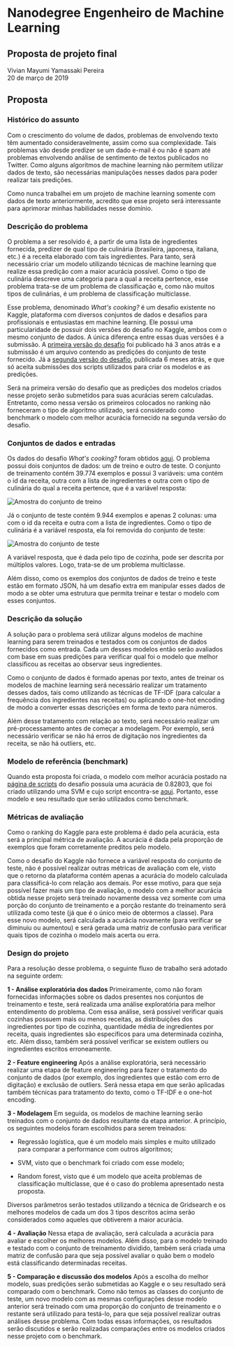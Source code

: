 # Nanodegree Engenheiro de Machine Learning
## Proposta de projeto final
Vivian Mayumi Yamassaki Pereira  
20 de março de 2019

## Proposta

### Histórico do assunto
Com o crescimento do volume de dados, problemas de envolvendo texto têm aumentado consideravelmente, assim como sua complexidade. Tais problemas vão desde predizer se um dado e-mail é ou não é spam até problemas envolvendo análise de sentimento de textos publicados no Twitter. Como alguns algoritmos de machine learning não permitem utilizar dados de texto, são necessárias manipulações nesses dados para poder realizar tais predições.

Como nunca trabalhei em um projeto de machine learning somente com dados de texto anteriormente, acredito que esse projeto será interessante para aprimorar minhas habilidades nesse domínio. 

### Descrição do problema
O problema a ser resolvido é, a partir de uma lista de ingredientes fornecida, predizer de qual tipo de culinária (brasileira, japonesa, italiana, etc.) é a receita elaborado com tais ingredientes.
Para tanto, será necessário criar um modelo utilizando técnicas de machine learning que realize essa predição com a maior acurácia possível. Como o tipo de culinária descreve uma categoria para a qual a receita pertence, esse problema trata-se de um problema de classificação e, como não muitos tipos de culinárias, é um problema de classificação multiclasse.

Esse problema, denominado _What's cooking?_ é um desafio existente no Kaggle, plataforma com diversos conjuntos de dados e desafios para profissionais e entusiastas em machine learning. Ele possui uma particularidade de possuir dois versões do desafio no Kaggle, ambos com o mesmo conjunto de dados. A única diferença entre essas duas versões é a submissão. A [primeira versão do desafio](https://www.kaggle.com/c/whats-cooking) foi publicado há 3 anos atrás e a submissão é um arquivo contendo as predições do conjunto de teste fornecido. Já a [segunda versão do desafio](https://www.kaggle.com/c/whats-cooking-kernels-only), publicada 6 meses atrás, e que só aceita submissões dos scripts utilizados para criar os modelos e as predições.

Será na primeira versão do desafio que as predições dos modelos criados nesse projeto serão submetidos para suas acurácias serem calculadas. Entretanto, como nessa versão os primeiros colocados no ranking não forneceram o tipo de algoritmo utilizado, será considerado como benchmark o modelo com melhor acurácia fornecido na segunda versão do desafio.

### Conjuntos de dados e entradas
Os dados do desafio _What's cooking?_ foram obtidos [aqui](https://www.kaggle.com/c/whats-cooking/data). O problema possui dois conjuntos de dados: um de treino e outro de teste. O conjunto de treinamento contém 39.774 exemplos e possui 3 variáveis: uma contém o id da receita, outra com a lista de ingredientes e outra com o tipo de culinária do qual a receita pertence, que é a variável resposta:

![Amostra do conjunto de treino](/figuras/exemploTreino.PNG "Amostra do conjunto de treinamento")

Já o conjunto de teste contém 9.944 exemplos e apenas 2 colunas: uma com o id da receita e outra com a lista de ingredientes. Como o tipo de culinária é a variável resposta, ela foi removida do conjunto de teste: 

![Amostra do conjunto de teste](/figuras/exemploTeste.PNG "Amostra do conjunto de teste")

A variável resposta, que é dada pelo tipo de cozinha, pode ser descrita por múltiplos valores. Logo, trata-se de um problema multiclasse.

Além disso, como os exemplos dos conjuntos de dados de treino e teste estão em formato JSON, há um desafio extra em manipular esses dados de modo a se obter uma estrutura que permita treinar e testar o modelo com esses conjuntos. 

### Descrição da solução
A solução para o problema será utilizar alguns modelos de machine learning para serem treinados e testados com os conjuntos de dados fornecidos como entrada. Cada um desses modelos então serão avaliados com base em suas predições para verificar qual foi o modelo que melhor classificou as receitas ao observar seus ingredientes.

Como o conjunto de dados é formado apenas por texto, antes de treinar os modelos de machine learning será necessário realizar um tratamento desses dados, tais como utilizando as técnicas de TF-IDF (para calcular a frequência dos ingredientes nas receitas) ou aplicando o one-hot encoding de modo a converter essas descrições em forma de texto para números. 

Além desse tratamento com relação ao texto, será necessário realizar um pré-processamento antes de começar a modelagem. Por exemplo, será necessário verificar se não há erros de digitação nos ingredientes da receita, se não há outliers, etc.

### Modelo de referência (benchmark)
Quando esta proposta foi criada, o modelo com melhor acurácia postado na [página de scripts](https://www.kaggle.com/c/whats-cooking-kernels-only/kernels) do desafio possuía uma acurácia de 0.82803, que foi criado utilizando uma SVM e cujo script encontra-se [aqui](https://www.kaggle.com/oracool/natty-svc-better-score-than-the-first-place). Portanto, esse modelo e seu resultado que serão utilizados como benchmark.

### Métricas de avaliação
Como o ranking do Kaggle para este problema é dado pela acurácia, esta será a principal métrica de avaliação. A acurácia é dada pela proporção de exemplos que foram corretamente preditos pelo modelo.

Como o desafio do Kaggle não fornece a variável resposta do conjunto de teste, não é possível realizar outras métricas de avaliação com ele, visto que o retorno da plataforma contém apenas a acurácia do modelo calculada para classificá-lo com relação aos demais. Por esse motivo, para que seja possível fazer mais um tipo de avaliação, o modelo com a melhor acurácia obtida nesse projeto será treinado novamente dessa vez somente com uma porção do conjunto de treinamento e a porção restante do treinamento será utilizada como teste (já que é o único meio de obtermos a classe). Para esse novo modelo, será calculada a acurácia novamente (para verificar se diminuiu ou aumentou) e será gerada uma matriz de confusão para verificar quais tipos de cozinha o modelo mais acerta ou erra.

### Design do projeto
Para a resolução desse problema, o seguinte fluxo de trabalho será adotado na seguinte ordem:

**1 - Análise exploratória dos dados**
Primeiramente, como não foram fornecidas informações sobre os dados presentes nos conjuntos de treinamento e teste, será realizada uma análise exploratória para melhor entendimento do problema. Com essa análise, será possível verificar quais cozinhas possuem mais ou menos receitas, as distribuições dos ingredientes por tipo de cozinha, quantidade média de ingredientes por receita, quais ingredientes são específicos para uma determinada cozinha, etc. Além disso, também será possível verificar se existem outliers ou ingredientes escritos erroneamente.

**2 - Feature engineering**
Após a análise exploratória, será necessário realizar uma etapa de feature engineering para fazer o tratamento do conjunto de dados (por exemplo, dos ingredientes que estão com erro de digitação) e exclusão de outliers. Será nessa etapa em que serão aplicadas também técnicas para tratamento do texto, como o TF-IDF e o one-hot encoding.

**3 - Modelagem**
Em seguida, os modelos de machine learning serão treinados com o conjunto de dados resultante da etapa anterior. A princípio, os seguintes modelos foram escolhidos para serem treinados:

- Regressão logística, que é um modelo mais simples e muito utilizado para comparar a performance com outros algoritmos;

- SVM, visto que o benchmark foi criado com esse modelo;

- Random forest, visto que é um modelo que aceita problemas de classificação multiclasse, que é o caso do problema apresentado nesta proposta.

Diversos parâmetros serão testados utilizando a técnica de Gridsearch e os melhores modelos de cada um dos 3 tipos descritos acima serão considerados como aqueles que obtiverem a maior acurácia.

**4 - Avaliação**
Nessa etapa de avaliação, será calculada a acurácia para avaliar e escolher os melhores modelos. Além disso, para o modelo treinado e testado com o conjunto de treinamento dividido, também será criada uma matriz de confusão para que seja possível avaliar o quão bem o modelo está classificando determinadas receitas.

**5 - Comparação e discussão dos modelos**
Após a escolha do melhor modelo, suas predições serão submetidas ao Kaggle e o seu resultado será comparado com o benchmark. Como não temos as classes do conjunto de teste, um novo modelo com as mesmas configurações desse modelo anterior será treinado com uma proporção do conjunto de treinamento e o restante será utilizado para testá-lo, para que seja possível realizar outras análises desse problema. Com todas essas informações, os resultados serão discutidos e serão realizadas comparações entre os modelos criados nesse projeto com o benchmark.